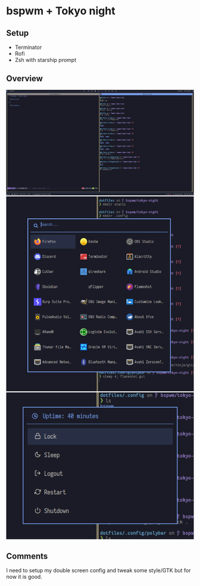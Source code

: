 # bspwm + Tokyo night

## Setup

* Terminator
* Rofi
* Zsh with starship prompt

## Overview

![Desktop](static/desk.png)
![Rofi menu](static/rofi.png)
![Power menu](static/power.png)

## Comments

I need to setup my double screen config and tweak some style/GTK but for now it is good.
